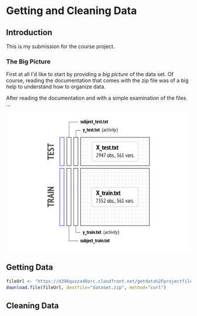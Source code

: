 # Getting and Cleaning Data
## Introduction
This is my submission for the course project.


### The Big Picture

First at all I'd like to start by providing a *big picture* of the data set. Of course, reading the documentation that comes with the zip file was of a big help to understand how to organize data. 

After reading the documentation and with a simple examination of the files ...


![data scheme here](data-scheme.png)


## Getting Data

```R
fileUrl <- "https://d396qusza40orc.cloudfront.net/getdata%2Fprojectfiles%2FUCI%20HAR%20Dataset.zip"
download.file(fileUrl, destfile="dataset.zip", method="curl")

```


## Cleaning Data
